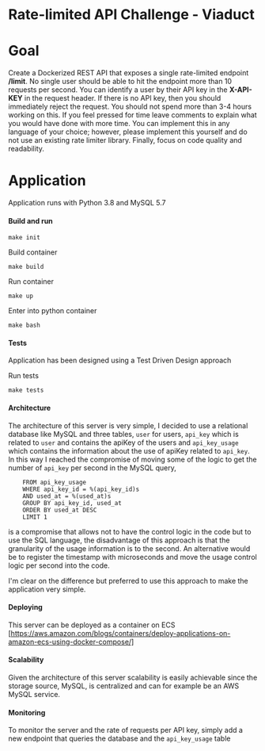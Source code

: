 Rate-limited API Challenge - Viaduct
====================================

Goal
====
Create a Dockerized REST API that exposes a single rate-limited endpoint **/limit**. No single user should be able to
hit the endpoint more than 10 requests per second. You can identify a user by their API key in the **X-API-KEY** in the
request header. If there is no API key, then you should immediately reject the request. You should not spend more than
3-4 hours working on this. If you feel pressed for time leave comments to explain what you would have done with more
time. You can implement this in any language of your choice; however, please implement this yourself and do not use an
existing rate limiter library. Finally, focus on code quality and readability.

# Application

Application runs with Python 3.8 and MySQL 5.7

#### Build and run

```
make init
```

Build container

```
make build
```

Run container

```
make up
```

Enter into python container

```
make bash
```

#### Tests

Application has been designed using a Test Driven Design approach

Run tests

```
make tests
```

#### Architecture

The architecture of this server is very simple, I decided to use a relational database like MySQL and three
tables, `user` for users, `api_key` which is related to `user` and contains the apiKey of the users and `api_key_usage`
which contains the information about the use of apiKey related to `api_key`. In this way I reached the compromise of
moving some of the logic to get the number of `api_key` per second in the MySQL query,

```  SELECT count(used_at)
    FROM api_key_usage
    WHERE api_key_id = %(api_key_id)s
    AND used_at = %(used_at)s
    GROUP BY api_key_id, used_at
    ORDER BY used_at DESC
    LIMIT 1
```

is a compromise that allows not to have the control logic in the code but to use the SQL language, the disadvantage of
this approach is that the granularity of the usage information is to the second. An alternative would be to register the
timestamp with microseconds and move the usage control logic per second into the code.

I'm clear on the difference but preferred to use this approach to make the application very simple.

#### Deploying

This server can be deployed as a container on
ECS [https://aws.amazon.com/blogs/containers/deploy-applications-on-amazon-ecs-using-docker-compose/]

#### Scalability

Given the architecture of this server scalability is easily achievable since the storage source, MySQL, is centralized
and can for example be an AWS MySQL service.

#### Monitoring

To monitor the server and the rate of requests per API key, simply add a new endpoint that queries the database and
the `api_key_usage` table
